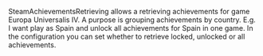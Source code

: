 SteamAchievementsRetrieving allows a retrieving achievements for game Europa Universalis IV. A purpose is grouping achievements by country. E.g. I want play as Spain and unlock all achievements for Spain in one game. In the configuration you can set whether to retrieve locked, unlocked or all achievements.